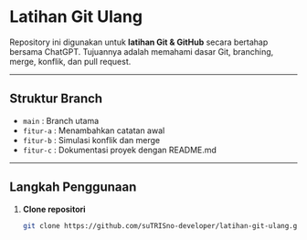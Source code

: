 # Latihan Git Ulang

Repository ini digunakan untuk **latihan Git & GitHub** secara bertahap bersama ChatGPT.
Tujuannya adalah memahami dasar Git, branching, merge, konflik, dan pull request.

---

## Struktur Branch

- `main` : Branch utama
- `fitur-a` : Menambahkan catatan awal
- `fitur-b` : Simulasi konflik dan merge
- `fitur-c` : Dokumentasi proyek dengan README.md

---

## Langkah Penggunaan

1. **Clone repositori**
   ```bash
   git clone https://github.com/suTRISno-developer/latihan-git-ulang.git
   ```
